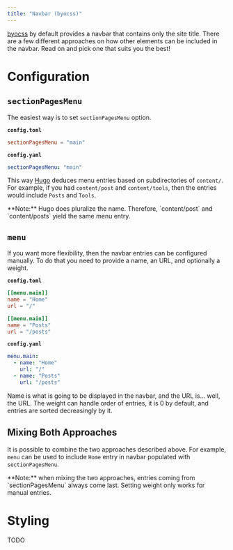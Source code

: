```yaml
---
title: "Navbar (byocss)"
---
```


[byocss](https://sr.ht/~tymek/byocss) by default provides a navbar that contains only the site title.
There are a few different approaches on how other elements can be included in the navbar.
Read on and pick one that suits you the best!

# Configuration
## `sectionPagesMenu`
The easiest way is to set `sectionPagesMenu` option.

__`config.toml`__
```toml
sectionPagesMenu = "main"
```

__`config.yaml`__
```yaml
sectionPagesMenu: "main"
```

This way [Hugo](https://gohugo.io) deduces menu entries based on subdirectories of `content/`.
For example, if you had `content/post` and `content/tools`, then the entries would include `Posts` and `Tools`.

<div class="alert alert-warning">
**Note:** Hugo does pluralize the name. Therefore, `content/post` and `content/posts` yield the same menu entry.
</div>

## `menu`
If you want more flexibility, then the navbar entries can be configured manually.
To do that you need to provide a name, an URL, and optionally a weight.

__`config.toml`__
```toml
[[menu.main]]
name = "Home"
url = "/"

[[menu.main]]
name = "Posts"
url = "/posts"
```

__`config.yaml`__
```yaml
menu.main:
  - name: "Home"
    url: "/"
  - name: "Posts"
    url: "/posts"
```

Name is what is going to be displayed in the navbar, and the URL is... well, the URL.
The weight can handle order of entries, it is 0 by default, and entries are sorted decreasingly by it.

## Mixing Both Approaches
It is possible to combine the two approaches described above.
For example, `menu` can be used to include `Home` entry in navbar populated with `sectionPagesMenu`.

<div class="alert alert-warning">
**Note:** when mixing the two approaches, entries coming from `sectionPagesMenu` always come last.
Setting weight only works for manual entries.
</div>

# Styling
TODO

